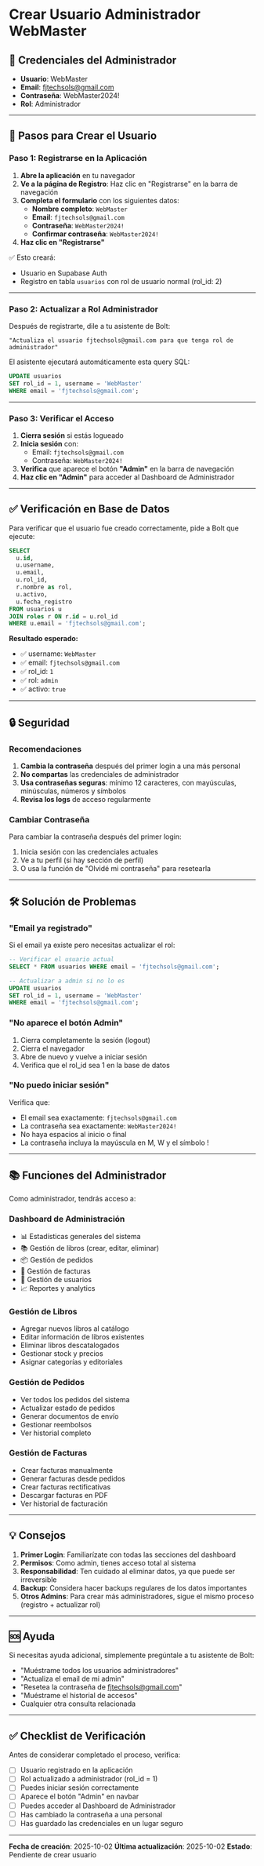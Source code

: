 # Crear Usuario Administrador WebMaster

## 🎯 Credenciales del Administrador

- **Usuario**: WebMaster
- **Email**: fjtechsols@gmail.com
- **Contraseña**: WebMaster2024!
- **Rol**: Administrador

---

## 📝 Pasos para Crear el Usuario

### Paso 1: Registrarse en la Aplicación

1. **Abre la aplicación** en tu navegador
2. **Ve a la página de Registro**: Haz clic en "Registrarse" en la barra de navegación
3. **Completa el formulario** con los siguientes datos:
   - **Nombre completo**: `WebMaster`
   - **Email**: `fjtechsols@gmail.com`
   - **Contraseña**: `WebMaster2024!`
   - **Confirmar contraseña**: `WebMaster2024!`
4. **Haz clic en "Registrarse"**

✅ Esto creará:
- Usuario en Supabase Auth
- Registro en tabla `usuarios` con rol de usuario normal (rol_id: 2)

---

### Paso 2: Actualizar a Rol Administrador

Después de registrarte, dile a tu asistente de Bolt:

```
"Actualiza el usuario fjtechsols@gmail.com para que tenga rol de administrador"
```

El asistente ejecutará automáticamente esta query SQL:

```sql
UPDATE usuarios
SET rol_id = 1, username = 'WebMaster'
WHERE email = 'fjtechsols@gmail.com';
```

---

### Paso 3: Verificar el Acceso

1. **Cierra sesión** si estás logueado
2. **Inicia sesión** con:
   - Email: `fjtechsols@gmail.com`
   - Contraseña: `WebMaster2024!`
3. **Verifica** que aparece el botón **"Admin"** en la barra de navegación
4. **Haz clic en "Admin"** para acceder al Dashboard de Administrador

---

## ✅ Verificación en Base de Datos

Para verificar que el usuario fue creado correctamente, pide a Bolt que ejecute:

```sql
SELECT
  u.id,
  u.username,
  u.email,
  u.rol_id,
  r.nombre as rol,
  u.activo,
  u.fecha_registro
FROM usuarios u
JOIN roles r ON r.id = u.rol_id
WHERE u.email = 'fjtechsols@gmail.com';
```

**Resultado esperado:**
- ✅ username: `WebMaster`
- ✅ email: `fjtechsols@gmail.com`
- ✅ rol_id: `1`
- ✅ rol: `admin`
- ✅ activo: `true`

---

## 🔒 Seguridad

### Recomendaciones

1. **Cambia la contraseña** después del primer login a una más personal
2. **No compartas** las credenciales de administrador
3. **Usa contraseñas seguras**: mínimo 12 caracteres, con mayúsculas, minúsculas, números y símbolos
4. **Revisa los logs** de acceso regularmente

### Cambiar Contraseña

Para cambiar la contraseña después del primer login:

1. Inicia sesión con las credenciales actuales
2. Ve a tu perfil (si hay sección de perfil)
3. O usa la función de "Olvidé mi contraseña" para resetearla

---

## 🛠️ Solución de Problemas

### "Email ya registrado"

Si el email ya existe pero necesitas actualizar el rol:

```sql
-- Verificar el usuario actual
SELECT * FROM usuarios WHERE email = 'fjtechsols@gmail.com';

-- Actualizar a admin si no lo es
UPDATE usuarios
SET rol_id = 1, username = 'WebMaster'
WHERE email = 'fjtechsols@gmail.com';
```

### "No aparece el botón Admin"

1. Cierra completamente la sesión (logout)
2. Cierra el navegador
3. Abre de nuevo y vuelve a iniciar sesión
4. Verifica que el rol_id sea 1 en la base de datos

### "No puedo iniciar sesión"

Verifica que:
- El email sea exactamente: `fjtechsols@gmail.com`
- La contraseña sea exactamente: `WebMaster2024!`
- No haya espacios al inicio o final
- La contraseña incluya la mayúscula en M, W y el símbolo !

---

## 📚 Funciones del Administrador

Como administrador, tendrás acceso a:

### Dashboard de Administración
- 📊 Estadísticas generales del sistema
- 📚 Gestión de libros (crear, editar, eliminar)
- 📦 Gestión de pedidos
- 🧾 Gestión de facturas
- 👥 Gestión de usuarios
- 📈 Reportes y analytics

### Gestión de Libros
- Agregar nuevos libros al catálogo
- Editar información de libros existentes
- Eliminar libros descatalogados
- Gestionar stock y precios
- Asignar categorías y editoriales

### Gestión de Pedidos
- Ver todos los pedidos del sistema
- Actualizar estado de pedidos
- Generar documentos de envío
- Gestionar reembolsos
- Ver historial completo

### Gestión de Facturas
- Crear facturas manualmente
- Generar facturas desde pedidos
- Crear facturas rectificativas
- Descargar facturas en PDF
- Ver historial de facturación

---

## 💡 Consejos

1. **Primer Login**: Familiarízate con todas las secciones del dashboard
2. **Permisos**: Como admin, tienes acceso total al sistema
3. **Responsabilidad**: Ten cuidado al eliminar datos, ya que puede ser irreversible
4. **Backup**: Considera hacer backups regulares de los datos importantes
5. **Otros Admins**: Para crear más administradores, sigue el mismo proceso (registro + actualizar rol)

---

## 🆘 Ayuda

Si necesitas ayuda adicional, simplemente pregúntale a tu asistente de Bolt:

- "Muéstrame todos los usuarios administradores"
- "Actualiza el email de mi admin"
- "Resetea la contraseña de fjtechsols@gmail.com"
- "Muéstrame el historial de accesos"
- Cualquier otra consulta relacionada

---

## ✅ Checklist de Verificación

Antes de considerar completado el proceso, verifica:

- [ ] Usuario registrado en la aplicación
- [ ] Rol actualizado a administrador (rol_id = 1)
- [ ] Puedes iniciar sesión correctamente
- [ ] Aparece el botón "Admin" en navbar
- [ ] Puedes acceder al Dashboard de Administrador
- [ ] Has cambiado la contraseña a una personal
- [ ] Has guardado las credenciales en un lugar seguro

---

**Fecha de creación**: 2025-10-02
**Última actualización**: 2025-10-02
**Estado**: Pendiente de crear usuario
